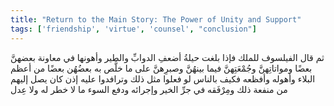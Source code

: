 ```yaml
---
title: "Return to the Main Story: The Power of Unity and Support"
tags: ['friendship', 'virtue', 'counsel', "conclusion"]
---
```


 ثم قال الفيلسوف للملك فإذا بلغت حيلةُ أضعفِ الدوابِّ والطير وأهونها في معاونة بعضهنَّ بعضًا ومواتاتِهنَّ وجُمْعَتِهنَّ فيما بينهُنَّ وصبرِهنَّ على ما خلَّص به بعضُهُن بعضًا من أعظم البلاء وأهوله وأفظعه فكيف بالناس لو فعلوا مثل ذلك وترافدوا عليه إذن كان يصل إليهم من منفعة ذلك ومِرْفَقه في جرِّ الخير وإجرائه ودفع السوء ما لا خطر له ولا عِدل
